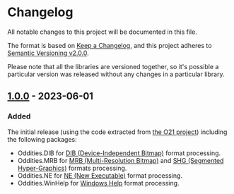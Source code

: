 Changelog
=========
All notable changes to this project will be documented in this file.

The format is based on [Keep a Changelog][keep-a-changelog], and this project adheres to [Semantic Versioning v2.0.0][semver].

Please note that all the libraries are versioned together, so it's possible a particular version was released without any changes in a particular library.

## [1.0.0] - 2023-06-01
### Added
The initial release (using the code extracted from [the O21 project][o21]) including the following packages:

- Oddities.DIB for [DIB (Device-Independent Bitmap)][microsoft.dib] format processing.
- Oddities.MRB for [MRB (Multi-Resolution Bitmap)][file-info.mrb] and [SHG (Segmented Hyper-Graphics)][file-info.shg] formats processing.
- Oddities.NE for [NE (New Executable)][wikipedia.ne] format processing.
- Oddities.WinHelp for [Windows Help][docs.winhelp] format processing.

[docs.winhelp]: http://www.oocities.org/mwinterhoff/helpfile.htm
[file-info.mrb]: https://fileinfo.com/extension/mrb
[file-info.shg]: https://fileinfo.com/extension/shg
[keep-a-changelog]: https://keepachangelog.com/en/1.0.0/
[microsoft.dib]: https://learn.microsoft.com/en-us/windows/win32/gdi/device-independent-bitmaps
[o21]: https://github.com/ForNeVeR/O21
[semver]: https://semver.org/spec/v2.0.0.html
[wikipedia.ne]: https://en.wikipedia.org/wiki/New_Executable

[1.0.0]: https://github.com/ForNeVeR/Oddities/releases/tag/v1.0.0
[Unreleased]: https://github.com/ForNeVeR/Oddities/compare/v1.0.0...HEAD
